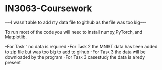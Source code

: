 # IN3063-Coursework

---I wasn't able to add my data file to github as the file was too big---

To run most of the code you will need to install numpy,PyTorch, and Matplotlib.

-For Task 1 no data is required
-For Task 2 the MNIST data has been added to zip file but was too big to add to github
-For Task 3 the data will be downloaded by the program
-For Task 3 casestudy the data is alredy present



